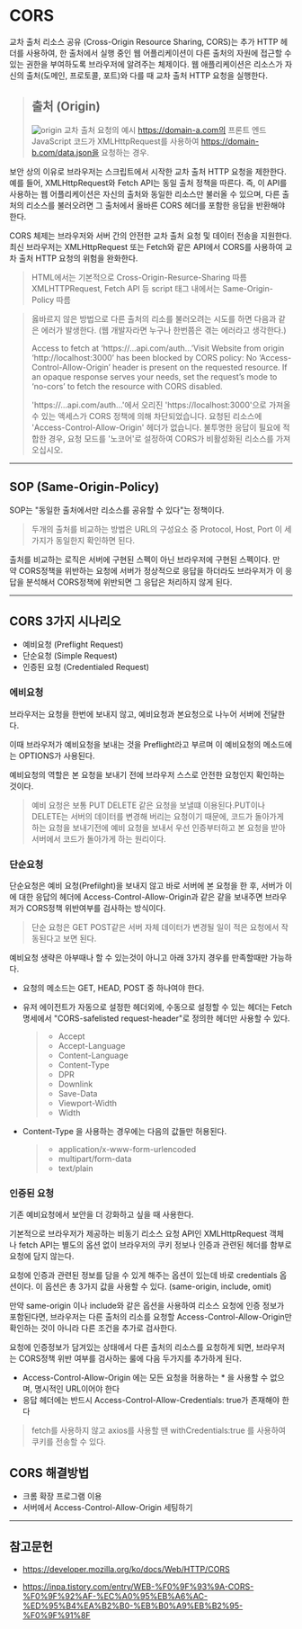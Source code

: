 # CORS

교차 출처 리소스 공유 (Cross-Origin Resource Sharing, CORS)는 추가 HTTP 헤더를 사용하여, 한 출처에서 실행 중인 웹 어플리케이션이 다른 출처의 자원에 접근할 수 있는 권한을 부여하도록 브라우저에 알려주는 체제이다. 웹 애플리케이션은 리소스가 자신의 출처(도메인, 프로토콜, 포트)와 다를 때 교차 출처 HTTP 요청을 실행한다.

> ## 출처 (Origin)
>
> ![origin](https://user-images.githubusercontent.com/80657819/171400716-6498ad5f-6740-4c9f-b1cf-ded7c9f79db5.jpg)
> 교차 출처 요청의 예시 https://domain-a.com의 프론트 엔드 JavaScript 코드가 XMLHttpRequest를 사용하여 https://domain-b.com/data.json을 요청하는 경우.

보안 상의 이유로 브라우저는 스크립트에서 시작한 교차 출처 HTTP 요청을 제한한다. 예를 들어, XMLHttpRequest와 Fetch API는 동일 출처 정책을 따른다. 즉, 이 API를 사용하는 웹 어플리케이션은 자신의 출처와 동일한 리소스만 불러올 수 있으며, 다른 출처의 리소스를 불러오려면 그 출처에서 올바른 CORS 헤더를 포함한 응답을 반환해야 한다.

CORS 체제는 브라우저와 서버 간의 안전한 교차 출처 요청 및 데이터 전송을 지원한다. 최신 브라우저는 XMLHttpRequest 또는 Fetch와 같은 API에서 CORS를 사용하여 교차 출처 HTTP 요청의 위험을 완화한다.

> HTML에서는 기본적으로 Cross-Origin-Resurce-Sharing 따름
> XMLHTTPRequest, Fetch API 등 script 태그 내에서는 Same-Origin-Policy 따름

> 옳바르지 않은 방법으로 다른 출처의 리소를 불러오려는 시도를 하면 다음과 같은 에러가 발생한다. (웹 개발자라면 누구나 한번쯤은 겪는 에러라고 생각한다.)
>
> Access to fetch at ‘https://...api.com/auth...’Visit Website from origin ‘http://localhost:3000’ has been blocked by CORS policy: No ‘Access-Control-Allow-Origin’ header is present on the requested resource. If an opaque response serves your needs, set the request’s mode to ‘no-cors’ to fetch the resource with CORS disabled.
>
> 'https://...api.com/auth...'에서 오리진 'https://localhost:3000'으로 가져올 수 있는 액세스가 CORS 정책에 의해 차단되었습니다. 요청된 리소스에 'Access-Control-Allow-Origin' 헤더가 없습니다. 불투명한 응답이 필요에 적합한 경우, 요청 모드를 '노코어'로 설정하여 CORS가 비활성화된 리소스를 가져오십시오.

---

## SOP (Same-Origin-Policy)

SOP는 "동일한 출처에서만 리소스를 공유할 수 있다"는 정책이다.

> 두개의 출처를 비교하는 방법은 URL의 구성요소 중 Protocol, Host, Port 이 세가지가 동일한지 확인하면 된다.

출처를 비교하는 로직은 서버에 구현된 스펙이 아닌 브라우저에 구현된 스펙이다.
만약 CORS정책을 위반하는 요청에 서버가 정상적으로 응답을 하더라도 브라우저가 이 응답을 분석해서 CORS정책에 위반되면 그 응답은 처리하지 않게 된다.

---

## CORS 3가지 시나리오

- 예비요청 (Preflight Request)
- 단순요청 (Simple Request)
- 인증된 요청 (Credentialed Request)

### 에비요청

브라우저는 요청을 한번에 보내지 않고, 예비요청과 본요청으로 나누어 서버에 전달한다.

이때 브라우저가 예비요청을 보내는 것을 Preflight라고 부르며
이 예비요청의 메소드에는 OPTIONS가 사용된다.

예비요청의 역할은 본 요청을 보내기 전에 브라우저 스스로 안전한 요청인지 확인하는 것이다.

> 예비 요청은 보통 PUT DELETE 같은 요청을 보낼떄 이용된다.PUT이나 DELETE는 서버의 데이터를 변경해 버리는 요청이기 때문에, 코드가 돌아가게 하는 요청을 보내기전에 예비 요청을 보내서 우선 인증부터하고 본 요청을 받아 서버에서 코드가 돌아가게 하는 원리이다.

### 단순요청

단순요청은 예비 요청(Prefilght)을 보내지 않고 바로 서버에 본 요청을 한 후,
서버가 이에 대한 응답의 헤더에 Access-Control-Allow-Origin과 같은 같을 보내주면 브라우저가 CORS정책 위반여부를 검사하는 방식이다.

> 단순 요청은 GET POST같은 서버 자체 데이터가 변경될 일이 적은 요청에서 작동된다고 보면 된다.

예비요청 생략은 아부때나 할 수 있는것이 아니고 아래 3가지 경우를 만족할때만 가능하다.

- 요청의 메소드는 GET, HEAD, POST 중 하나여야 한다.
- 유저 에이전트가 자동으로 설정한 헤더외에, 수동으로 설정할 수 있는 헤더는 Fetch 명세에서 "CORS-safelisted request-header"로 정의한 헤더만 사용할 수 있다.

  > - Accept
  > - Accept-Language
  > - Content-Language
  > - Content-Type
  > - DPR
  > - Downlink
  > - Save-Data
  > - Viewport-Width
  > - Width

- Content-Type 을 사용하는 경우에는 다음의 값들만 허용된다.
  > - application/x-www-form-urlencoded
  > - multipart/form-data
  > - text/plain

### 인증된 요청

기존 예비요청에서 보안을 더 강화하고 싶을 때 사용한다.

기본적으로 브라우저가 제공하는 비동기 리소스 요청 API인 XMLHttpRequest 객체나 fetch API는
별도의 옵션 없이 브라우저의 쿠키 정보나 인증과 관련된 헤더를 함부로 요청에 담지 않는다.

요청에 인증과 관련된 정보를 담을 수 있게 해주는 옵션이 있는데 바로 credentials 옵션이다.
이 옵션은 총 3가지 값을 사용할 수 있다. (same-origin, include, omit)

만약 same-origin 이나 include와 같은 옵션을 사용하여 리소스 요청에 인증 정보가 포함된다면, 브라우저는 다른 출처의 리소를 요청할 Access-Control-Allow-Origin만 확인하는 것이 아니라 다른 조건을 추가로 검사한다.

요청에 인증정보가 담겨있는 상태에서 다른 출처의 리소스를 요청하게 되면,
브라우저는 CORS정책 위반 여부를 검사하는 룰에 다음 두가지를 추가하게 된다.

- Access-Control-Allow-Origin 에는 모든 요청을 허용하는 \* 을 사용할 수 없으며, 명시적인 URL이어야 한다
- 응답 헤더에는 반드시 Access-Control-Allow-Credentials: true가 존재해야 한다

> fetch를 사용하지 않고 axios를 사용할 땐 withCredentials:true 를 사용하여 쿠키를 전송할 수 있다.

## CORS 해결방법

- 크롬 확장 프로그램 이용
- 서버에서 Access-Control-Allow-Origin 세팅하기

---

## 참고문헌

- https://developer.mozilla.org/ko/docs/Web/HTTP/CORS

- https://inpa.tistory.com/entry/WEB-%F0%9F%93%9A-CORS-%F0%9F%92%AF-%EC%A0%95%EB%A6%AC-%ED%95%B4%EA%B2%B0-%EB%B0%A9%EB%B2%95-%F0%9F%91%8F

